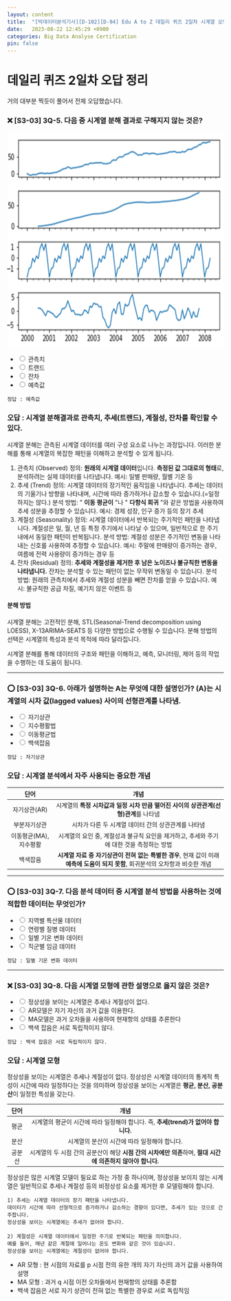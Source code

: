 ```yaml
---
layout: content
title:  "[빅데이터분석기사][D-102][D-94] Edu A to Z 데일리 퀴즈 2일차 시계열 오답(2)"
date:   2023-08-22 12:45:29 +0900
categories: Big Data Analyse Certification
pin: false
---
```


# 데일리 퀴즈 2일차 오답 정리
거의 대부분 찍듯이 풀어서 전체 오답했습니다.

### ❌ [S3-03] 3Q-5. 다음 중 시계열 분해 결과로 구해지지 않는 것은?
<img src="/img/blogimg/BigData/DailyQuiz/29-2.png" style="height:500px">

- <input type="radio" name="S3033Q05" value="3"> 관측치
- <input type="radio" name="S3033Q05" value="4"> 트랜드
- <input type="radio" name="S3033Q05" value="5"> 잔차
- <input type="radio" name="S3033Q05" value="6"> 예측값

```
정답 : 예측값
```

### 오답 : 시계열 분해결과로 관측치, 추세(트랜드), 계절성, 잔차를 확인할 수 있다. 
시계열 분해는 관측된 시계열 데이터를 여러 구성 요소로 나누는 과정입니다. 이러한 분해를 통해 시계열의 복잡한 패턴을 이해하고 분석할 수 있게 됩니다. 
1. 관측치 (Observed)
    정의: **원래의 시계열 데이터**입니다. **측정된 값 그대로의 형태**로, 분석하려는 실제 데이터를 나타냅니다.
    예시: 일별 판매량, 월별 기온 등
2. 추세 (Trend)
    정의: 시계열 데이터의 장기적인 움직임을 나타냅니다. 추세는 데이터의 기울기나 방향을 나타내며, 시간에 따라 증가하거나 감소할 수 있습니다.(=일정하지는 않다.) 
    분석 방법: " **이동 평균이** "나 " **다항식 회귀** "와 같은 방법을 사용하여 추세 성분을 추정할 수 있습니다.
    예시: 경제 성장, 인구 증가 등의 장기 추세
3. 계절성 (Seasonality)
    정의: 시계열 데이터에서 반복되는 주기적인 패턴을 나타냅니다. 계절성은 일, 월, 년 등 특정 주기에서 나타날 수 있으며, 일반적으로 한 주기 내에서 동일한 패턴이 반복됩니다.
    분석 방법: 계절성 성분은 주기적인 변동을 나타내는 신호를 사용하여 추정할 수 있습니다.
    예시: 주말에 판매량이 증가하는 경우, 여름에 전력 사용량이 증가하는 경우 등
4. 잔차 (Residual)
    정의: **추세와 계절성을 제거한 후 남은 노이즈나 불규칙한 변동을 나타냅니다.** 잔차는 분석할 수 있는 패턴이 없는 무작위 변동일 수 있습니다.
    분석 방법: 원래의 관측치에서 추세와 계절성 성분을 빼면 잔차를 얻을 수 있습니다.
    예시: 불규칙한 공급 차질, 예기치 않은 이벤트 등
#### 분해 방법
시계열 분해는 고전적인 분해, STL(Seasonal-Trend decomposition using LOESS), X-13ARIMA-SEATS 등 다양한 방법으로 수행될 수 있습니다. 분해 방법의 선택은 시계열의 특성과 분석 목적에 따라 달라집니다.

시계열 분해를 통해 데이터의 구조와 패턴을 이해하고, 예측, 모니터링, 제어 등의 작업을 수행하는 데 도움이 됩니다.





****
### ⭕️ [S3-03] 3Q-6. 아래가 설명하는 A는 무엇에 대한 설명인가? (A)는 시계열의 시차 값(lagged values) 사이의 선형관계를 나타냄.
- <input type="radio" name="S3033Q06" value="1"> 자기상관
- <input type="radio" name="S3033Q06" value="2"> 지수평활법
- <input type="radio" name="S3033Q06" value="3"> 이동평균법
- <input type="radio" name="S3033Q06" value="4"> 백색잡음

```
정답 : 자기상관
```
### 오답 : 시계열 분석에서 자주 사용되는 중요한 개념
| 단어 | 개념 | 
|:-----:|:-----:|
| 자기상관(AR) | 시계열의 **특정 시차값과 일정 시차 만큼 떨어진 사이의 상관관계(선형)관계**를 나타냄 | 
| 부분자기상관 | 시차가 다른 두 시계열 데이터 간의 상관관계를 나타냄 | 
| 이동평균(MA), 지수평활 | 시계열의 요인 중, 계절성과 불규칙 요인을 제거하고, 추세와 주기에 대한 것을 측정하는 방법 | 
| 백색잡음 | **시계열 자료 중 자기상관이 전혀 없는 특별한 경우**, 현재 값이 미래 **예측에 도움이 되지 못함**, 회귀분석의 오차항과 비슷한 개념 | 


****








### ⭕️ [S3-03] 3Q-7. 다음 분석 데이터 중 시계열 분석 방법을 사용하는 것에 적합한 데이터는 무엇인가?
- <input type="radio" name="S3033Q07" value="1"> 지역별 특산물 데이터
- <input type="radio" name="S3033Q07" value="2"> 연령별 질병 데이터
- <input type="radio" name="S3033Q07" value="3"> 일별 기온 변화 데이터
- <input type="radio" name="S3033Q07" value="4"> 직군별 임금 데이터

```
정답 : 일별 기온 변화 데이터
```

****







### ❌ [S3-03] 3Q-8. 다음 시계열 모형에 관한 설명으로 옳지 않은 것은?
- <input type="radio" name="S3033Q08" value="1"> 정상성을 보이는 시계열은 추세나 계절성이 없다.
- <input type="radio" name="S3033Q08" value="2"> AR모델은 자기 자신의 과거 값을 이용한다.
- <input type="radio" name="S3033Q08" value="3"> MA모델은 과거 오차들을 사용하여 현재항의 상태를 추론한다
- <input type="radio" name="S3033Q08" value="4"> 백색 잡음은 서로 독립적이지 않다.

```
정답 : 백색 잡음은 서로 독립적이지 않다.
```

### 오답 : 시계열 모형
정상성을 보이는 시계열은 추세나 계절성이 없다.
    정상성은 시계열 데이터의 통계적 특성이 시간에 따라 일정하다는 것을 의미하며 정상성을 보이는 시계열은 **평균, 분산, 공분산**이 일정한 특성을 갖는다.

|  단어  | 개념 | 
|:-----:|:-----:|
|  평균  | 시계열의 평균이 시간에 따라 일정해야 합니다. 즉, **추세(trend)가 없어야 합니다.** |
|  분산  | 시계열의 분산이 시간에 따라 일정해야 합니다.|
| 공분산 | 시계열의 두 시점 간의 공분산이 해당 **시점 간의 시차에만 의존**하며, **절대 시간에 의존하지 않아야 합니다.** |

정상성은 많은 시계열 모델이 필요로 하는 가정 중 하나이며, 정상성을 보이지 않는 시계열은 일반적으로 추세나 계절성 등의 비정상성 요소를 제거한 후 모델링해야 합니다.

    1) 추세는 시계열 데이터의 장기 패턴을 나타냅니다. 
    데이터가 시간에 따라 선형적으로 증가하거나 감소하는 경향이 있다면, 추세가 있는 것으로 간주합니다.
    정상성을 보이는 시계열에는 추세가 없어야 합니다.

    2) 계절성은 시계열 데이터에서 일정한 주기로 반복되는 패턴을 의미합니다. 
    예를 들어, 매년 같은 계절에 일어나는 온도 변화와 같은 것이 있습니다. 
    정상성을 보이는 시계열에는 계절성이 없어야 합니다.

- AR 모형 : 현 시점의 자료를 p 시점 전의 유한 개의 자기 자신의 과거 값을 사용하여 설명
- MA 모형 : 과거 q 시점 이전 오차들에서 현재항의 상태를 추론함
- 백색 잡음은 서로 자기 상관이 전혀 없는 특별한 경우로 서로 독립적임



